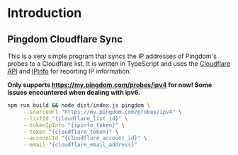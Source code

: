 # Introduction

## Pingdom Cloudflare Sync

This is a very simple program that syncs the IP addresses of Pingdom's probes to a Cloudflare list. It is written in TypeScript and uses the [Cloudflare API](https://api.cloudflare.com/) and [IPInfo](https://ipinfo.io/) for reporting IP information.

__Only supports https://my.pingdom.com/probes/ipv4 for now! Some issues encountered when dealing with ipv6.__

```bash
npm run build && node dist/index.js pingdom \
     --sourceUrl "https://my.pingdom.com/probes/ipv4" \
     --listId "{cloudflare_list_id}" \
     --tokenIpInfo "{ipinfo_token}" \
     --token "{cloudflare_token}" \
     --accountId "{cloudflare_account_id}" \
     --email "{cloudflare_email_address}"
```